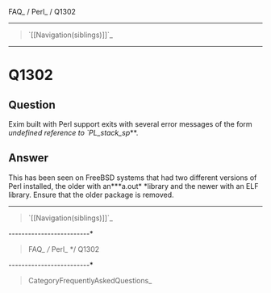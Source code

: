 FAQ\_ / Perl\_ / Q1302

* * * * *

> \`[[Navigation(siblings)]]\`\_

* * * * *

Q1302
=====

Question
--------

Exim built with Perl support exits with several error messages of the
form *undefined reference to \`PL\_stack\_sp*\*\*.

Answer
------

This has been seen on FreeBSD systems that had two different versions of
Perl installed, the older with an*\**a.out\* \*library and the newer
with an ELF library. Ensure that the older package is removed.

* * * * *

> \`[[Navigation(siblings)]]\`\_

-------------------------\*

> FAQ\_ */* Perl\_ \*/ Q1302

-------------------------\*

> CategoryFrequentlyAskedQuestions\_
